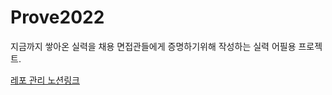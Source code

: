 # Prove2022
지금까지 쌓아온 실력을 채용 면접관들에게 증명하기위해 작성하는 실력 어필용 프로젝트.


[레포 관리 노션링크](https://bejewled-second-8a2.notion.site/Prove2022-Project-Manage-Page-8c55d9b67e2442d48bd52676f8a79aa6)
